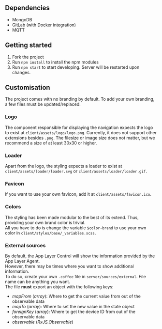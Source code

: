 ## Dependencies

- MongoDB
- GitLab (with Docker integration)
- MQTT

## Getting started

1. Fork the project
2. Run `npm install` to install the npm modules
3. Run `npm start` to start developing. Server will be restarted upon changes.

## Customisation

The project comes with no branding by default. To add your own branding, a few files must be updated/replaced.

### Logo

The component responsible for displaying the navigation expects the logo to exist at `client/assets/logo/logo.png`. Currently, it does not support other extensions besides `.png`. The filesize or image size does not matter, but we recommend a size of at least 30x30 or higher.

### Loader

Apart from the logo, the styling expects a loader to exist at `client/assets/loader/loader.svg` or `client/assets/loader/loader.gif`.

### Favicon

If you want to use your own favicon, add it at `client/assets/favicon.ico`.

### Colors

The styling has been made modular to the best of its extend. Thus, providing your own brand color is trivial.  
All you have to do is change the variable `$color-brand` to use your own color in `client/styles/base/_variables.scss`.

### External sources

By default, the App Layer Control will show the information provided by the App Layer Agent.  
However, there may be times where you want to show additional information.  
To do so, create your own `.coffee` file in `server/sources/external`. File name can be anything you want.  
The file **must** export an object with the following keys:

- _mapFrom_ (_array_): Where to get the current value from out of the observable data
- _mapTo_ (_array_): Where to set the new value in the state object
- _foreignKey_ (_array_): Where to get the device ID from out of the observable data
- _observable_ (_RxJS.Observable_)
